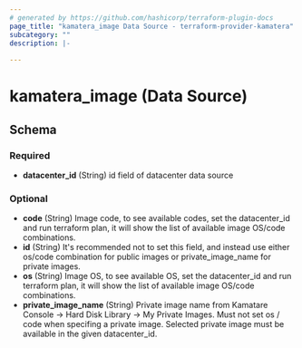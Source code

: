 ```yaml
---
# generated by https://github.com/hashicorp/terraform-plugin-docs
page_title: "kamatera_image Data Source - terraform-provider-kamatera"
subcategory: ""
description: |-
  
---
```


# kamatera_image (Data Source)





<!-- schema generated by tfplugindocs -->
## Schema

### Required

- **datacenter_id** (String) id field of datacenter data source

### Optional

- **code** (String) Image code, to see available codes, set the datacenter_id and run terraform plan, it will show the list of available image OS/code combinations.
- **id** (String) It's recommended not to set this field, and instead use either os/code combination for public images or private_image_name for private images.
- **os** (String) Image OS, to see available OS, set the datacenter_id and run terraform plan, it will show the list of available image OS/code combinations.
- **private_image_name** (String) Private image name from Kamatare Console -> Hard Disk Library -> My Private Images. Must not set os / code when specifing a private image. Selected private image must be available in the given datacenter_id.


